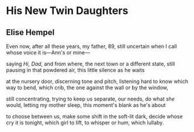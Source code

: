 # His New Twin Daughters
## Elise Hempel
Even now, after all
these years, my father, 89,
still uncertain when I call
whose voice it is—Ann's or mine—

saying _Hi, Dad,_ and from where,
the next town or a different state,
still pausing in that powdered air,
this little silence as he waits

at the nursery door, discerning tone
and pitch, listening hard to know
which way to bend, which crib, the one
against the wall or by the window,

still concentrating, trying to keep
us separate, our needs, do what
 _she_ would, letting my mother sleep,
this moment's blank as he's about

to choose between us, make some shift
in the soft-lit dark, decide whose cry
it is tonight, which girl to lift,
to whisper or hum, which lullaby.